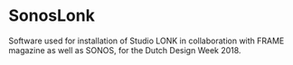 # SonosLonk

Software used for installation of Studio LONK in collaboration with FRAME magazine as well as SONOS, for the Dutch Design Week 2018.
